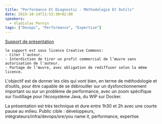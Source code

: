 ```yaml
---
title: "Performance Et Diagnostic - Méthodologie Et Outils"
date: 2019-10-14T11:53:38+02:00
speakers:
  - Vladislav Pernin
tags: ["Devops", "Performance", "Expertise"]
---
```


<a href="/pdf/Methodologie_et_outils_diagnostic-cafe_devops_lyon.pdf" target="\_blank">Support de présentation</a>  

```
le support est sous licence Creative Commons:
- Citer l'auteur.
- Interdiction de tirer un profit commercial de l’œuvre sans autorisation de l'auteur.
- Partage de l’œuvre, avec obligation de rediffuser selon la même licence.
```  
L'objectif est de donner les clés qui vont bien, en terme de méthodologie et d’outils, pour être capable de se débrouiller   sur un dysfonctionnement important ou sur un problème de performance, avec un zoom spécifique sur l’outillage pour l’écosystème Java, du WIP sur Docker.

La présentation est très technique et dure entre 1h30 et 2h avec une courte pause au milieu.
Public cible : développeurs, intégrateurs/infra/devops/sre/you name it, performance, expertise
